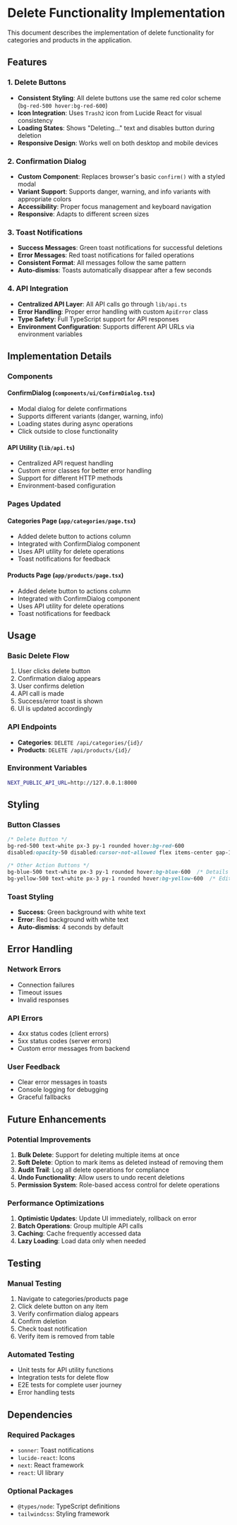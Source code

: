 # Delete Functionality Implementation

This document describes the implementation of delete functionality for categories and products in the application.

## Features

### 1. Delete Buttons
- **Consistent Styling**: All delete buttons use the same red color scheme (`bg-red-500 hover:bg-red-600`)
- **Icon Integration**: Uses `Trash2` icon from Lucide React for visual consistency
- **Loading States**: Shows "Deleting..." text and disables button during deletion
- **Responsive Design**: Works well on both desktop and mobile devices

### 2. Confirmation Dialog
- **Custom Component**: Replaces browser's basic `confirm()` with a styled modal
- **Variant Support**: Supports danger, warning, and info variants with appropriate colors
- **Accessibility**: Proper focus management and keyboard navigation
- **Responsive**: Adapts to different screen sizes

### 3. Toast Notifications
- **Success Messages**: Green toast notifications for successful deletions
- **Error Messages**: Red toast notifications for failed operations
- **Consistent Format**: All messages follow the same pattern
- **Auto-dismiss**: Toasts automatically disappear after a few seconds

### 4. API Integration
- **Centralized API Layer**: All API calls go through `lib/api.ts`
- **Error Handling**: Proper error handling with custom `ApiError` class
- **Type Safety**: Full TypeScript support for API responses
- **Environment Configuration**: Supports different API URLs via environment variables

## Implementation Details

### Components

#### ConfirmDialog (`components/ui/ConfirmDialog.tsx`)
- Modal dialog for delete confirmations
- Supports different variants (danger, warning, info)
- Loading states during async operations
- Click outside to close functionality

#### API Utility (`lib/api.ts`)
- Centralized API request handling
- Custom error classes for better error handling
- Support for different HTTP methods
- Environment-based configuration

### Pages Updated

#### Categories Page (`app/categories/page.tsx`)
- Added delete button to actions column
- Integrated with ConfirmDialog component
- Uses API utility for delete operations
- Toast notifications for feedback

#### Products Page (`app/products/page.tsx`)
- Added delete button to actions column
- Integrated with ConfirmDialog component
- Uses API utility for delete operations
- Toast notifications for feedback

## Usage

### Basic Delete Flow
1. User clicks delete button
2. Confirmation dialog appears
3. User confirms deletion
4. API call is made
5. Success/error toast is shown
6. UI is updated accordingly

### API Endpoints
- **Categories**: `DELETE /api/categories/{id}/`
- **Products**: `DELETE /api/products/{id}/`

### Environment Variables
```bash
NEXT_PUBLIC_API_URL=http://127.0.0.1:8000
```

## Styling

### Button Classes
```css
/* Delete Button */
bg-red-500 text-white px-3 py-1 rounded hover:bg-red-600 
disabled:opacity-50 disabled:cursor-not-allowed flex items-center gap-1

/* Other Action Buttons */
bg-blue-500 text-white px-3 py-1 rounded hover:bg-blue-600  /* Details */
bg-yellow-500 text-white px-3 py-1 rounded hover:bg-yellow-600  /* Edit */
```

### Toast Styling
- **Success**: Green background with white text
- **Error**: Red background with white text
- **Auto-dismiss**: 4 seconds by default

## Error Handling

### Network Errors
- Connection failures
- Timeout issues
- Invalid responses

### API Errors
- 4xx status codes (client errors)
- 5xx status codes (server errors)
- Custom error messages from backend

### User Feedback
- Clear error messages in toasts
- Console logging for debugging
- Graceful fallbacks

## Future Enhancements

### Potential Improvements
1. **Bulk Delete**: Support for deleting multiple items at once
2. **Soft Delete**: Option to mark items as deleted instead of removing them
3. **Audit Trail**: Log all delete operations for compliance
4. **Undo Functionality**: Allow users to undo recent deletions
5. **Permission System**: Role-based access control for delete operations

### Performance Optimizations
1. **Optimistic Updates**: Update UI immediately, rollback on error
2. **Batch Operations**: Group multiple API calls
3. **Caching**: Cache frequently accessed data
4. **Lazy Loading**: Load data only when needed

## Testing

### Manual Testing
1. Navigate to categories/products page
2. Click delete button on any item
3. Verify confirmation dialog appears
4. Confirm deletion
5. Check toast notification
6. Verify item is removed from table

### Automated Testing
- Unit tests for API utility functions
- Integration tests for delete flow
- E2E tests for complete user journey
- Error handling tests

## Dependencies

### Required Packages
- `sonner`: Toast notifications
- `lucide-react`: Icons
- `next`: React framework
- `react`: UI library

### Optional Packages
- `@types/node`: TypeScript definitions
- `tailwindcss`: Styling framework 
